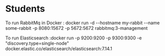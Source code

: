 # Students
To run RabbitMq in Docker : docker run -d --hostname my-rabbit --name some-rabbit -p 8080:15672 -p 5672:5672  rabbitmq:3-management                  


To run Elasticsearch :docker run -p 9200:9200 -p 9300:9300 -e "discovery.type=single-node" docker.elastic.co/elasticsearch/elasticsearch:7.14.1